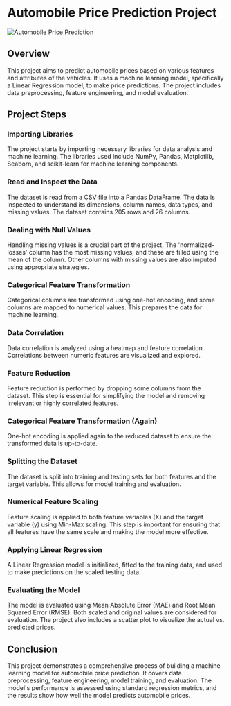 # Automobile Price Prediction Project
![ Automobile Price Prediction](https://www.inovex.de/wp-content/uploads/2019/02/Price-Prediction-in-Online-Car-Marketplaces-1500x880.png) <!-- Replace 'project_image.jpg' with the actual image file and path -->

## Overview

This project aims to predict automobile prices based on various features and attributes of the vehicles. It uses a machine learning model, specifically a Linear Regression model, to make price predictions. The project includes data preprocessing, feature engineering, and model evaluation.

## Project Steps

### Importing Libraries
The project starts by importing necessary libraries for data analysis and machine learning. The libraries used include NumPy, Pandas, Matplotlib, Seaborn, and scikit-learn for machine learning components.

### Read and Inspect the Data
The dataset is read from a CSV file into a Pandas DataFrame. The data is inspected to understand its dimensions, column names, data types, and missing values. The dataset contains 205 rows and 26 columns.

### Dealing with Null Values
Handling missing values is a crucial part of the project. The 'normalized-losses' column has the most missing values, and these are filled using the mean of the column. Other columns with missing values are also imputed using appropriate strategies.

### Categorical Feature Transformation
Categorical columns are transformed using one-hot encoding, and some columns are mapped to numerical values. This prepares the data for machine learning.

### Data Correlation
Data correlation is analyzed using a heatmap and feature correlation. Correlations between numeric features are visualized and explored.

### Feature Reduction
Feature reduction is performed by dropping some columns from the dataset. This step is essential for simplifying the model and removing irrelevant or highly correlated features.

### Categorical Feature Transformation (Again)
One-hot encoding is applied again to the reduced dataset to ensure the transformed data is up-to-date.

### Splitting the Dataset
The dataset is split into training and testing sets for both features and the target variable. This allows for model training and evaluation.

### Numerical Feature Scaling
Feature scaling is applied to both feature variables (X) and the target variable (y) using Min-Max scaling. This step is important for ensuring that all features have the same scale and making the model more effective.

### Applying Linear Regression
A Linear Regression model is initialized, fitted to the training data, and used to make predictions on the scaled testing data.

### Evaluating the Model
The model is evaluated using Mean Absolute Error (MAE) and Root Mean Squared Error (RMSE). Both scaled and original values are considered for evaluation. The project also includes a scatter plot to visualize the actual vs. predicted prices.

## Conclusion

This project demonstrates a comprehensive process of building a machine learning model for automobile price prediction. It covers data preprocessing, feature engineering, model training, and evaluation. The model's performance is assessed using standard regression metrics, and the results show how well the model predicts automobile prices.
